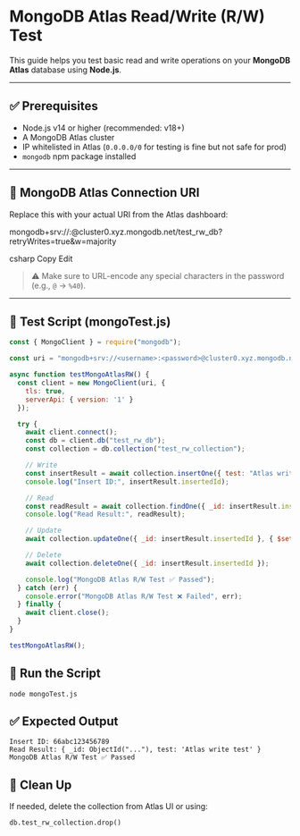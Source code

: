# MongoDB Atlas Read/Write (R/W) Test

This guide helps you test basic read and write operations on your **MongoDB Atlas** database using **Node.js**.

---

## ✅ Prerequisites

- Node.js v14 or higher (recommended: v18+)
- A MongoDB Atlas cluster
- IP whitelisted in Atlas (`0.0.0.0/0` for testing is fine but not safe for prod)
- `mongodb` npm package installed

---

## 🔗 MongoDB Atlas Connection URI

Replace this with your actual URI from the Atlas dashboard:

mongodb+srv://<username>:<password>@cluster0.xyz.mongodb.net/test_rw_db?retryWrites=true&w=majority

csharp
Copy
Edit

> ⚠️ Make sure to URL-encode any special characters in the password (e.g., `@` → `%40`).

---

## 📜 Test Script (mongoTest.js)

```js
const { MongoClient } = require("mongodb");

const uri = "mongodb+srv://<username>:<password>@cluster0.xyz.mongodb.net/test_rw_db?retryWrites=true&w=majority";

async function testMongoAtlasRW() {
  const client = new MongoClient(uri, {
    tls: true,
    serverApi: { version: '1' }
  });

  try {
    await client.connect();
    const db = client.db("test_rw_db");
    const collection = db.collection("test_rw_collection");

    // Write
    const insertResult = await collection.insertOne({ test: "Atlas write test" });
    console.log("Insert ID:", insertResult.insertedId);

    // Read
    const readResult = await collection.findOne({ _id: insertResult.insertedId });
    console.log("Read Result:", readResult);

    // Update
    await collection.updateOne({ _id: insertResult.insertedId }, { $set: { test: "Atlas updated test" } });

    // Delete
    await collection.deleteOne({ _id: insertResult.insertedId });

    console.log("MongoDB Atlas R/W Test ✅ Passed");
  } catch (err) {
    console.error("MongoDB Atlas R/W Test ❌ Failed", err);
  } finally {
    await client.close();
  }
}

testMongoAtlasRW();
```

## 🚀 Run the Script
```
node mongoTest.js
```

## ✅ Expected Output
```
Insert ID: 66abc123456789
Read Result: { _id: ObjectId("..."), test: 'Atlas write test' }
MongoDB Atlas R/W Test ✅ Passed
```

## 🧹 Clean Up
If needed, delete the collection from Atlas UI or using:
```
db.test_rw_collection.drop()
```